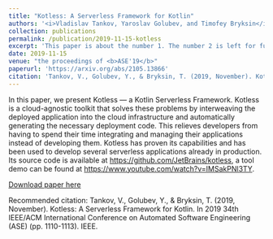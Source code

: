 ```yaml
---
title: "Kotless: A Serverless Framework for Kotlin"
authors: '<i>Vladislav Tankov, Yaroslav Golubev, and Timofey Bryksin</i>'
collection: publications
permalink: /publication/2019-11-15-kotless
excerpt: 'This paper is about the number 1. The number 2 is left for future work.'
date: 2019-11-15
venue: "the proceedings of <b>ASE'19</b>"
paperurl: 'https://arxiv.org/abs/2105.13866'
citation: 'Tankov, V., Golubev, Y., & Bryksin, T. (2019, November). Kotless: A Serverless Framework for Kotlin. In 2019 34th IEEE/ACM International Conference on Automated Software Engineering (ASE) (pp. 1110-1113). IEEE.'
---
```

In this paper, we present Kotless — a Kotlin Serverless Framework. Kotless is a cloud-agnostic toolkit that solves 
these problems by interweaving the deployed application into the cloud infrastructure and automatically generating 
the necessary deployment code. This relieves developers from having to spend their time integrating and managing their
applications instead of developing them. Kotless has proven its capabilities and has been used to develop several 
serverless applications already in production. Its source code is available at https://github.com/JetBrains/kotless, 
a tool demo can be found at https://www.youtube.com/watch?v=IMSakPNl3TY.

[Download paper here](https://arxiv.org/pdf/2105.13866.pdf)

Recommended citation: Tankov, V., Golubev, Y., & Bryksin, T. (2019, November). Kotless: A Serverless Framework for Kotlin. In 2019 34th IEEE/ACM International Conference on Automated Software Engineering (ASE) (pp. 1110-1113). IEEE.